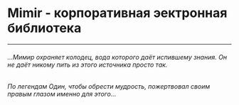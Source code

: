 Mimir - корпоративная эектронная библиотека
===

---
###### ...Мимир охраняет колодец, вода которого даёт испившему знания. Он не даёт никому пить из этого источника просто так.
###### По легендам Один, чтобы обрести мудрость, пожертвовал своим правым глазом именно для этого...
